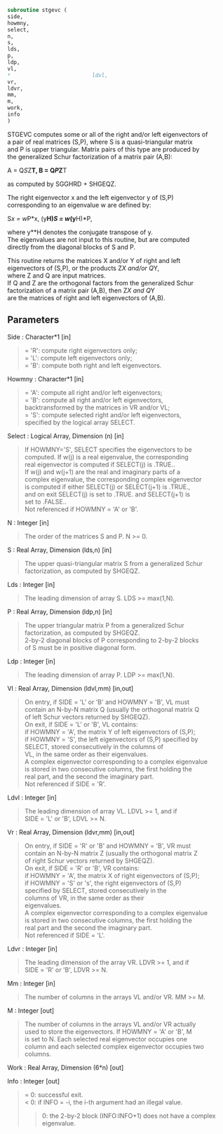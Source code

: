 ```fortran  
subroutine stgevc (  
side,  
howmny,  
select,  
n,  
s,  
lds,  
p,  
ldp,  
vl,  
*                          ldvl,  
vr,  
ldvr,  
mm,  
m,  
work,  
info  
)  
```  
  
STGEVC computes some or all of the right and/or left eigenvectors of  
a pair of real matrices (S,P), where S is a quasi-triangular matrix  
and P is upper triangular.  Matrix pairs of this type are produced by  
the generalized Schur factorization of a matrix pair (A,B):  
  
A = Q*S*Z**T,  B = Q*P*Z**T  
  
as computed by SGGHRD + SHGEQZ.  
  
The right eigenvector x and the left eigenvector y of (S,P)  
corresponding to an eigenvalue w are defined by:  
  
S*x = w*P*x,  (y**H)*S = w*(y**H)*P,  
  
where y**H denotes the conjugate transpose of y.  
The eigenvalues are not input to this routine, but are computed  
directly from the diagonal blocks of S and P.  
  
This routine returns the matrices X and/or Y of right and left  
eigenvectors of (S,P), or the products Z*X and/or Q*Y,  
where Z and Q are input matrices.  
If Q and Z are the orthogonal factors from the generalized Schur  
factorization of a matrix pair (A,B), then Z*X and Q*Y  
are the matrices of right and left eigenvectors of (A,B).  
  
  
## Parameters  
Side : Character*1 [in]  
> = 'R': compute right eigenvectors only;  
> = 'L': compute left eigenvectors only;  
> = 'B': compute both right and left eigenvectors.  
  
Howmny : Character*1 [in]  
> = 'A': compute all right and/or left eigenvectors;  
> = 'B': compute all right and/or left eigenvectors,  
> backtransformed by the matrices in VR and/or VL;  
> = 'S': compute selected right and/or left eigenvectors,  
> specified by the logical array SELECT.  
  
Select : Logical Array, Dimension (n) [in]  
> If HOWMNY='S', SELECT specifies the eigenvectors to be  
> computed.  If w(j) is a real eigenvalue, the corresponding  
> real eigenvector is computed if SELECT(j) is .TRUE..  
> If w(j) and w(j+1) are the real and imaginary parts of a  
> complex eigenvalue, the corresponding complex eigenvector  
> is computed if either SELECT(j) or SELECT(j+1) is .TRUE.,  
> and on exit SELECT(j) is set to .TRUE. and SELECT(j+1) is  
> set to .FALSE..  
> Not referenced if HOWMNY = 'A' or 'B'.  
  
N : Integer [in]  
> The order of the matrices S and P.  N >= 0.  
  
S : Real Array, Dimension (lds,n) [in]  
> The upper quasi-triangular matrix S from a generalized Schur  
> factorization, as computed by SHGEQZ.  
  
Lds : Integer [in]  
> The leading dimension of array S.  LDS >= max(1,N).  
  
P : Real Array, Dimension (ldp,n) [in]  
> The upper triangular matrix P from a generalized Schur  
> factorization, as computed by SHGEQZ.  
> 2-by-2 diagonal blocks of P corresponding to 2-by-2 blocks  
> of S must be in positive diagonal form.  
  
Ldp : Integer [in]  
> The leading dimension of array P.  LDP >= max(1,N).  
  
Vl : Real Array, Dimension (ldvl,mm) [in,out]  
> On entry, if SIDE = 'L' or 'B' and HOWMNY = 'B', VL must  
> contain an N-by-N matrix Q (usually the orthogonal matrix Q  
> of left Schur vectors returned by SHGEQZ).  
> On exit, if SIDE = 'L' or 'B', VL contains:  
> if HOWMNY = 'A', the matrix Y of left eigenvectors of (S,P);  
> if HOWMNY = 'S', the left eigenvectors of (S,P) specified by  
> SELECT, stored consecutively in the columns of  
> VL, in the same order as their eigenvalues.  
> A complex eigenvector corresponding to a complex eigenvalue  
> is stored in two consecutive columns, the first holding the  
> real part, and the second the imaginary part.  
> Not referenced if SIDE = 'R'.  
  
Ldvl : Integer [in]  
> The leading dimension of array VL.  LDVL >= 1, and if  
> SIDE = 'L' or 'B', LDVL >= N.  
  
Vr : Real Array, Dimension (ldvr,mm) [in,out]  
> On entry, if SIDE = 'R' or 'B' and HOWMNY = 'B', VR must  
> contain an N-by-N matrix Z (usually the orthogonal matrix Z  
> of right Schur vectors returned by SHGEQZ).  
> On exit, if SIDE = 'R' or 'B', VR contains:  
> if HOWMNY = 'A', the matrix X of right eigenvectors of (S,P);  
> if HOWMNY = 'S' or 's', the right eigenvectors of (S,P)  
> specified by SELECT, stored consecutively in the  
> columns of VR, in the same order as their  
> eigenvalues.  
> A complex eigenvector corresponding to a complex eigenvalue  
> is stored in two consecutive columns, the first holding the  
> real part and the second the imaginary part.  
> Not referenced if SIDE = 'L'.  
  
Ldvr : Integer [in]  
> The leading dimension of the array VR.  LDVR >= 1, and if  
> SIDE = 'R' or 'B', LDVR >= N.  
  
Mm : Integer [in]  
> The number of columns in the arrays VL and/or VR. MM >= M.  
  
M : Integer [out]  
> The number of columns in the arrays VL and/or VR actually  
> used to store the eigenvectors.  If HOWMNY = 'A' or 'B', M  
> is set to N.  Each selected real eigenvector occupies one  
> column and each selected complex eigenvector occupies two  
> columns.  
  
Work : Real Array, Dimension (6*n) [out]  
  
Info : Integer [out]  
> = 0:  successful exit.  
> < 0:  if INFO = -i, the i-th argument had an illegal value.  
> > 0:  the 2-by-2 block (INFO:INFO+1) does not have a complex  
> eigenvalue.  
  
